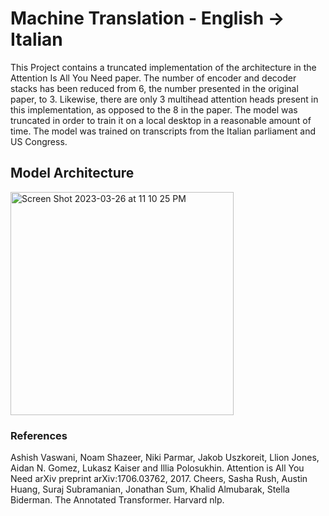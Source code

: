 # Machine Translation - English -> Italian
This Project contains a truncated implementation of the architecture in the Attention Is All You Need paper. The number of encoder and decoder stacks has been reduced from 6, the number presented in the original paper, to 3. Likewise, there are only 3 multihead attention heads present in this implementation, as opposed to the 8 in the paper. The model was truncated in order to train it on a local desktop in a reasonable amount of time. 
The model was trained on transcripts from the Italian parliament and US Congress.

## Model Architecture

<img width="357" alt="Screen Shot 2023-03-26 at 11 10 25 PM" src="https://user-images.githubusercontent.com/22806151/227855235-77ad232f-4527-459e-bfe2-a6cd6b86d93d.png">


### References
Ashish Vaswani, Noam Shazeer, Niki Parmar, Jakob Uszkoreit, Llion Jones, Aidan N. Gomez, Lukasz Kaiser and Illia Polosukhin. Attention is All You Need arXiv preprint arXiv:1706.03762, 2017.
Cheers, Sasha Rush, Austin Huang, Suraj Subramanian, Jonathan Sum, Khalid Almubarak, Stella Biderman. The Annotated Transformer. Harvard nlp.
